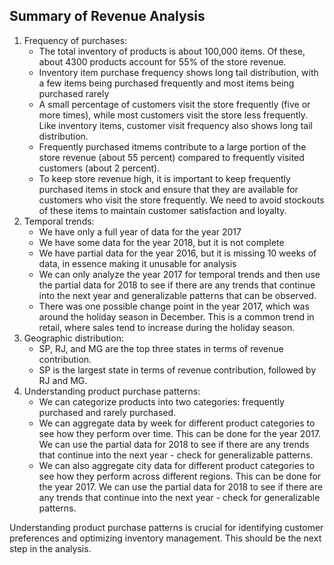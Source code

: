 ## Summary of Revenue Analysis

1. Frequency of purchases:
   - The total inventory of products is about 100,000 items. Of these, about 4300 products account for 55% of the store revenue.
   - Inventory item purchase frequency shows long tail distribution, with a few items being purchased frequently and most items being purchased rarely
   - A small percentage of customers visit the store frequently (five or more times), while most customers visit the store less frequently. Like inventory items, customer visit frequency also shows long tail distribution.
   - Frequently purchased itmems contribute to a large portion of the store revenue (about 55 percent) compared to frequently visited customers (about 2 percent).
   - To keep store revenue high, it is important to keep frequently purchased items in stock and ensure that they are available for customers who visit the store frequently. We need to avoid stockouts of these items to maintain customer satisfaction and loyalty.
2. Temporal trends:
   - We have only a full year of data for the year 2017
   - We have some data for the year 2018, but it is not complete
   - We have partial data for the year 2016, but it is missing 10 weeks of data, in essence making it unusable for analysis
   - We can only analyze the year 2017 for temporal trends and then use the partial data for 2018 to see if there are any trends that continue into the next year and generalizable patterns that can be observed.
   - There was one possible change point in the year 2017, which was around the holiday season in December. This is a common trend in retail, where sales tend to increase during the holiday season.
3. Geographic distribution:
   - SP, RJ, and MG are the top three states in terms of revenue contribution.
   - SP is the largest state in terms of revenue contribution, followed by RJ and MG.
4. Understanding product purchase patterns:
   - We can categorize products into two categories: frequently purchased and rarely purchased.
   - We can aggregate data by week for different product categories to see how they perform over time. This can be done for the year 2017. We can use the partial data for 2018 to see if there are any trends that continue into the next year - check for generalizable patterns.
   - We can also aggregate city data for different product categories to see how they perform across different regions. This can be done for the year 2017. We can use the partial data for 2018 to see if there are any trends that continue into the next year - check for generalizable patterns.

Understanding product purchase patterns is crucial for identifying customer preferences and optimizing inventory management. This should be the next step in the analysis.